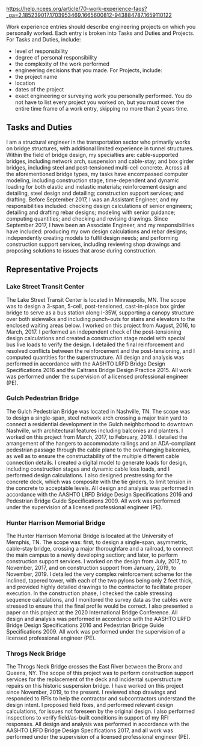 https://help.ncees.org/article/70-work-experience-faqs?_ga=2.185239017.1703953469.1665600812-943884787.1659110122 

Work experience entries should describe engineering projects on which you personally worked. Each entry is broken into Tasks and Duties and Projects.
For Tasks and Duties, include:
 - level of responsibility
 - degree of personal responsibility
 - the complexity of the work performed
 - engineering decisions that you made.
For Projects, include: 
 - the project name
 - location
 - dates of the project 
 - exact engineering or surveying work you personally performed. 
You do not have to list every project you worked on, but you must cover the entire time frame of a work entry, skipping no more than 2 years time.

## Tasks and Duties

I am a structural engineer in the transportation sector who primarily works on bridge structures, with additional limited experience in tunnel structures. Within the field of bridge design, my specialties are: cable-supported bridges, including network arch, suspension and cable-stay; and box girder bridges, including steel and post-tensioned multi-cell concrete. Across all the aforementioned bridge types, my tasks have encompassed computer modeling, including construction stage, time-dependent and dynamic loading for both elastic and inelastic materials; reinforcement design and detailing, steel design and detailing; construction support services; and drafting. Before September 2017, I was an Assistant Engineer, and my responsibilities included: checking design calculations of senior engineers; detailing and drafting rebar designs; modeling with senior guidance; computing quantities; and checking and revising drawings. Since September 2017, I have been an Associate Engineer, and my responsibilities have included: producing my own design calculations and rebar designs; independently creating models to fulfil design needs; and performing construction support services, including reviewing shop drawings and proposing solutions to issues that arose during construction.

## Representative Projects
### Lake Street Transit Center 
The Lake Street Transit Center is located in Minneapolis, MN. The scope was to design a 3-span, 5-cell, post-tensioned, cast-in-place box girder bridge to serve as a bus station along I-35W, supporting a canopy structure over both sidewalks and including punch-outs for stairs and elevators to the enclosed waiting areas below. I worked on this project from August, 2016, to March, 2017. I performed an independent check of the post-tensioning design calculations and created a construction stage model with special bus live loads to verify the design. I detailed the final reinforcement and resolved conflicts between the reinforcement and the post-tensioning, and I computed quantities for the superstructure. All design and analysis was performed in accordance with the AASHTO LRFD Bridge Design Specifications 2016 and the Caltrans Bridge Design Practice 2015. All work was performed under the supervision of a licensed professional engineer (PE).
### Gulch Pedestrian Bridge 
The Gulch Pedestrian Bridge was located in Nashville, TN. The scope was to design a single-span, steel network arch crossing a major train yard to connect a residential development in the Gulch neighborhood to downtown Nashville, with architectural features including balconies and planters. I worked on this project from March, 2017, to February, 2018. I detailed the arrangement of the hangers to accommodate railings and an ADA-compliant pedestrian passage through the cable plane to the overhanging balconies, as well as to ensure the constructability of the multiple different cable connection details. I created a digital model to generate loads for design, including construction stages and dynamic cable loss loads, and I performed design calculations. I also designed prestressing for the concrete deck, which was composite with the tie girders, to limit tension in the concrete to acceptable levels. All design and analysis was performed in accordance with the AASHTO LRFD Bridge Design Specifications 2016 and Pedestrian Bridge Guide Specifications 2009. All work was performed under the supervision of a licensed professional engineer (PE).
### Hunter Harrison Memorial Bridge
The Hunter Harrison Memorial Bridge is located at the University of Memphis, TN. The scope was: first, to design a single-span, asymmetric, cable-stay bridge, crossing a major thoroughfare and a railroad, to connect the main campus to a newly developing section; and later, to perform construction support services. I worked on the design from July, 2017, to November, 2017, and on construction support from January, 2019, to November, 2019. I detailed the very complex reinforcement scheme for the inclined, tapered tower, with each of the two pylons being only 2 feet thick, and provided highly detailed drawings to the contractor to facilitate proper execution. In the construction phase, I checked the cable stressing sequence calculations, and I monitored the survey data as the cables were stressed to ensure that the final profile would be correct. I also presented a paper on this project at the 2020 International Bridge Conference. All design and analysis was performed in accordance with the AASHTO LRFD Bridge Design Specifications 2016 and Pedestrian Bridge Guide Specifications 2009. All work was performed under the supervision of a licensed professional engineer (PE).
### Throgs Neck Bridge
The Throgs Neck Bridge crosses the East River between the Bronx and Queens, NY. The scope of this project was to perform construction support services for the replacement of the deck and incidental superstructure repairs on this historic suspension bridge. I have worked on this project since November, 2019, to the present. I reviewed shop drawings and responded to RFIs to help the contractor and subcontractors understand the design intent. I proposed field fixes, and performed relevant design calculations, for issues not foreseen by the original design. I also performed inspections to verify field/as-built conditions in support of my RFI responses. All design and analysis was performed in accordance with the AASHTO LRFD Bridge Design Specifications 2017, and all work was performed under the supervision of a licensed professional engineer (PE).


